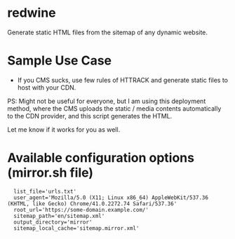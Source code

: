 # redwine
Generate static HTML files from the sitemap of any dynamic website.

# Sample Use Case
* If you CMS sucks, use few rules of HTTRACK and generate static files to host with your CDN.

PS: Might not be useful for everyone, but I am using this deployment method, where the CMS uploads the static / media contents automatically to the CDN provider, and this script generates the HTML.

Let me know if it works for you as well. 

# Available configuration options (mirror.sh file)
````
  list_file='urls.txt'
  user_agent='Mozilla/5.0 (X11; Linux x86_64) AppleWebKit/537.36 (KHTML, like Gecko) Chrome/41.0.2272.74 Safari/537.36'
  root_url='https://some-domain.example.com/'
  sitemap_path='en/sitemap.xml'
  output_directory='mirror'
  sitemap_local_cache='sitemap.mirror.xml'
````
